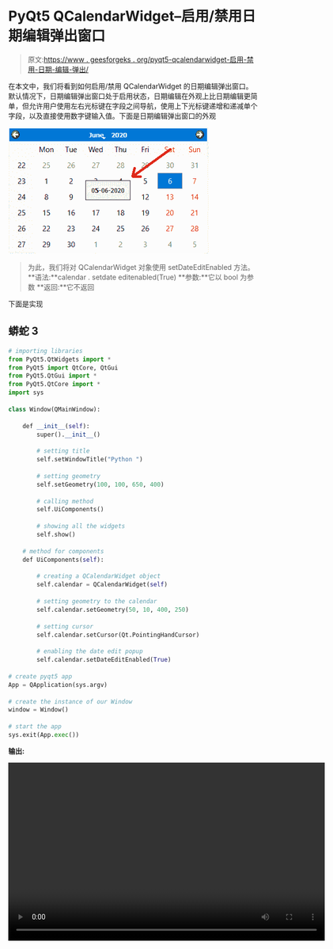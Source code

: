 # PyQt5 QCalendarWidget–启用/禁用日期编辑弹出窗口

> 原文:[https://www . geesforgeks . org/pyqt5-qcalendarwidget-启用-禁用-日期-编辑-弹出/](https://www.geeksforgeeks.org/pyqt5-qcalendarwidget-enabling-disabling-date-edit-pop-up/)

在本文中，我们将看到如何启用/禁用 QCalendarWidget 的日期编辑弹出窗口。默认情况下，日期编辑弹出窗口处于启用状态，日期编辑在外观上比日期编辑更简单，但允许用户使用左右光标键在字段之间导航，使用上下光标键递增和递减单个字段，以及直接使用数字键输入值。下面是日期编辑弹出窗口的外观

![](img/2f0d260029424265e14fa757712676e1.png)

> 为此，我们将对 QCalendarWidget 对象使用 setDateEditEnabled 方法。
> **语法:**calendar . setdate editenabled(True)
> **参数:**它以 bool 为参数
> **返回:**它不返回

下面是实现

## 蟒蛇 3

```py
# importing libraries
from PyQt5.QtWidgets import *
from PyQt5 import QtCore, QtGui
from PyQt5.QtGui import *
from PyQt5.QtCore import *
import sys

class Window(QMainWindow):

    def __init__(self):
        super().__init__()

        # setting title
        self.setWindowTitle("Python ")

        # setting geometry
        self.setGeometry(100, 100, 650, 400)

        # calling method
        self.UiComponents()

        # showing all the widgets
        self.show()

    # method for components
    def UiComponents(self):

        # creating a QCalendarWidget object
        self.calendar = QCalendarWidget(self)

        # setting geometry to the calendar
        self.calendar.setGeometry(50, 10, 400, 250)

        # setting cursor
        self.calendar.setCursor(Qt.PointingHandCursor)

        # enabling the date edit popup
        self.calendar.setDateEditEnabled(True)

# create pyqt5 app
App = QApplication(sys.argv)

# create the instance of our Window
window = Window()

# start the app
sys.exit(App.exec())
```

**输出:**

<video class="wp-video-shortcode" id="video-426073-1" width="640" height="360" preload="metadata" controls=""><source type="video/mp4" src="https://media.geeksforgeeks.org/wp-content/uploads/20200606010905/Python-2020-06-06-01-08-38.mp4?_=1">[https://media.geeksforgeeks.org/wp-content/uploads/20200606010905/Python-2020-06-06-01-08-38.mp4](https://media.geeksforgeeks.org/wp-content/uploads/20200606010905/Python-2020-06-06-01-08-38.mp4)</video>